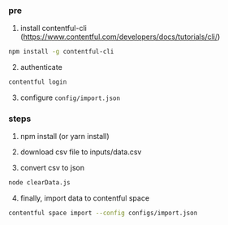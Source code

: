 ### pre

1. install contentful-cli (https://www.contentful.com/developers/docs/tutorials/cli/)
```bash
npm install -g contentful-cli
```

2. authenticate
```bash
contentful login
```

3. configure <code>config/import.json</code>


### steps

1. npm install (or yarn install)

2. download csv file to inputs/data.csv

3. convert csv to json 
```bash
node clearData.js
```


4. finally, import data  to contentful space
```bash
contentful space import --config configs/import.json
```